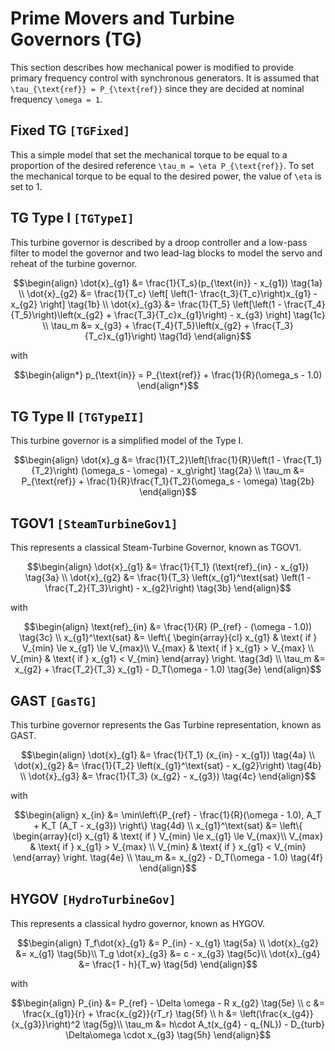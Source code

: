 
# Prime Movers and Turbine Governors (TG)

This section describes how mechanical power is modified to provide primary frequency control with synchronous generators. It is assumed that ``\tau_{\text{ref}} = P_{\text{ref}}`` since they are decided at nominal frequency ``\omega = 1``.

## Fixed TG ```[TGFixed]```

This a simple model that set the mechanical torque to be equal to a proportion of the desired reference ``\tau_m = \eta P_{\text{ref}}``. To set the mechanical torque to be equal to the desired power, the value of ``\eta`` is set to 1.

## TG Type I ```[TGTypeI]```

This turbine governor is described by a droop controller and a low-pass filter to model the governor and two lead-lag blocks to model the servo and reheat of the turbine governor.

```math
\begin{align}
\dot{x}_{g1} &= \frac{1}{T_s}(p_{\text{in}} - x_{g1}) \tag{1a} \\
\dot{x}_{g2} &= \frac{1}{T_c} \left[ \left(1- \frac{t_3}{T_c}\right)x_{g1} - x_{g2} \right] \tag{1b} \\
\dot{x}_{g3} &= \frac{1}{T_5} \left[\left(1 - \frac{T_4}{T_5}\right)\left(x_{g2} + \frac{T_3}{T_c}x_{g1}\right) - x_{g3}  \right] \tag{1c} \\
\tau_m &= x_{g3} + \frac{T_4}{T_5}\left(x_{g2} + \frac{T_3}{T_c}x_{g1}\right) \tag{1d}
\end{align}
```

with

```math
\begin{align*}
p_{\text{in}} = P_{\text{ref}} + \frac{1}{R}(\omega_s - 1.0)
\end{align*}
```

## TG Type II ```[TGTypeII]```

This turbine governor is a simplified model of the Type I.

```math
\begin{align}
\dot{x}_g &= \frac{1}{T_2}\left[\frac{1}{R}\left(1 - \frac{T_1}{T_2}\right) (\omega_s - \omega) - x_g\right] \tag{2a} \\
\tau_m &= P_{\text{ref}} + \frac{1}{R}\frac{T_1}{T_2}(\omega_s - \omega) \tag{2b}
\end{align}
```

## TGOV1 ```[SteamTurbineGov1]```

This represents a classical Steam-Turbine Governor, known as TGOV1.

```math
\begin{align}
\dot{x}_{g1} &= \frac{1}{T_1} (\text{ref}_{in} - x_{g1}) \tag{3a} \\
\dot{x}_{g2} &= \frac{1}{T_3} \left(x_{g1}^\text{sat} \left(1 - \frac{T_2}{T_3}\right) - x_{g2}\right) \tag{3b}
\end{align}
```

with

```math
\begin{align}
\text{ref}_{in} &= \frac{1}{R} (P_{ref} - (\omega - 1.0)) \tag{3c} \\
x_{g1}^\text{sat} &= \left\{ \begin{array}{cl}
                        x_{g1} & \text{ if } V_{min} \le x_{g1} \le V_{max}\\
                        V_{max} & \text{ if } x_{g1} > V_{max} \\
                        V_{min} & \text{ if } x_{g1} < V_{min}
                    \end{array} \right. \tag{3d} \\
\tau_m &= x_{g2} + \frac{T_2}{T_3} x_{g1} - D_T(\omega - 1.0) \tag{3e}
\end{align}
```

## GAST ```[GasTG]```

This turbine governor represents the Gas Turbine representation, known as GAST.

```math
\begin{align}
\dot{x}_{g1} &= \frac{1}{T_1} (x_{in} - x_{g1}) \tag{4a} \\
\dot{x}_{g2} &= \frac{1}{T_2} \left(x_{g1}^\text{sat} - x_{g2}\right) \tag{4b} \\
\dot{x}_{g3} &= \frac{1}{T_3} (x_{g2} - x_{g3}) \tag{4c}
\end{align}
```

with

```math
\begin{align}
x_{in} &= \min\left\{P_{ref} - \frac{1}{R}(\omega - 1.0), A_T + K_T (A_T - x_{g3}) \right\} \tag{4d} \\
x_{g1}^\text{sat} &= \left\{ \begin{array}{cl}
                        x_{g1} & \text{ if } V_{min} \le x_{g1} \le V_{max}\\
                        V_{max} & \text{ if } x_{g1} > V_{max} \\
                        V_{min} & \text{ if } x_{g1} < V_{min}
                    \end{array} \right. \tag{4e} \\
\tau_m &= x_{g2}  - D_T(\omega - 1.0) \tag{4f}
\end{align}
```

## HYGOV ```[HydroTurbineGov]```

This represents a classical hydro governor, known as HYGOV.

```math
\begin{align}
T_f\dot{x}_{g1} &= P_{in} - x_{g1} \tag{5a} \\
\dot{x}_{g2} &= x_{g1} \tag{5b}\\
T_g \dot{x}_{g3} &= c - x_{g3} \tag{5c}\\
\dot{x}_{g4} &= \frac{1 - h}{T_w} \tag{5d}
\end{align}
```

with

```math
\begin{align}
P_{in} &= P_{ref} - \Delta \omega - R x_{g2} \tag{5e} \\
c &= \frac{x_{g1}}{r} + \frac{x_{g2}}{rT_r} \tag{5f} \\
h &= \left(\frac{x_{g4}}{x_{g3}}\right)^2 \tag{5g}\\
\tau_m &= h\cdot A_t(x_{g4} - q_{NL}) - D_{turb} \Delta\omega \cdot x_{g3} \tag{5h}
\end{align}
``` 
